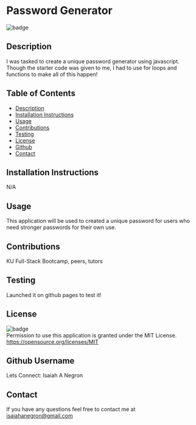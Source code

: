 # Password Generator

  ![badge](https://img.shields.io/badge/license-MIT-important)

  ## Description
  I was tasked to create a unique password generator using javascript. Though the starter code was given to me, I had to use for loops and functions to make all of this happen!

  ## Table of Contents
  - [Description](#Description)
  - [Installation Instructions](#Installation)
  - [Usage](#Usage)
  - [Contributions](#Contributions)
  - [Testing](#Tests)
  - [License](#License)
  - [Github](#Github)
  - [Contact](#Contact)

  ## Installation Instructions
  N/A

  ## Usage
  This application will be used to created a unique password for users who need stronger passwords for their own use.

  ## Contributions
  KU Full-Stack Bootcamp, peers, tutors

  ## Testing
  Launched it on github pages to test it!

  ## License
  ![badge](https://img.shields.io/badge/license-MIT-important)
  <br>
  Permission to use this application is granted under the MIT License. <https://opensource.org/licenses/MIT>

  ## Github Username
  Lets Connect: Isaiah A Negron

  ## Contact
  If you have any questions feel free to contact me at <a href='mailto:isaiahanegron@gmail.com'>isaiahanegron@gmail.com</a>